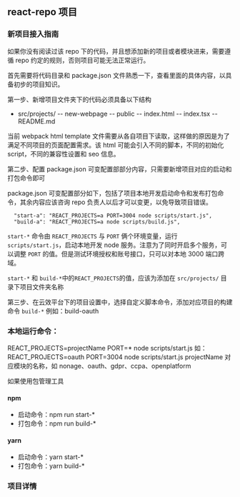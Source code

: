 ## react-repo 项目

### 新项目接入指南

如果你没有阅读过该 repo 下的代码，并且想添加新的项目或者模块进来，需要遵循 repo 约定的规则，否则项目可能无法正常运行。

首先需要将代码目录和 package.json 文件熟悉一下，查看里面的具体内容，以具备初步的项目知识。

第一步、新增项目文件夹下的代码必须具备以下结构

- src/projects/
  -- new-webpage
  -- public
  -- index.html
  -- index.tsx
  -- README.md

当前 webpack html template 文件需要从各自项目下读取，这样做的原因是为了满足不同项目的页面配置需求。该 html 可能会引入不同的脚本，不同的初始化 script，不同的兼容性设置和 seo 信息。

第二步、配置 package.json 可变配置部部分内容，只需要新增项目对应的启动和打包命令即可

package.json 可变配置部分如下，包括了项目本地开发启动命令和发布打包命令，其余内容应该咨询 repo 负责人以后才可以变更，以免导致项目错误。

```
  "start-a": "REACT_PROJECTS=a PORT=3004 node scripts/start.js",
  "build-a": "REACT_PROJECTS=a node scripts/build.js",
```

`start-*` 命令由 `REACT_PROJECTS` 与 `PORT` 俩个环境变量，运行 `scripts/start.js`，启动本地开发 node 服务。注意为了同时开启多个服务，可以调整 `PORT` 的值。但是测试环境授权和账号接口，只可以对本地 3000 端口跨域。

`start-*` 和 `build-*`中的`REACT_PROJECTS`的值，应该为添加在 `src/projects/` 目录下项目文件夹名称

第三步、在云效平台下的项目设置中，选择自定义脚本命令，添加对应项目的构建命令 `build-*`
例如：build-oauth

### 本地运行命令：

REACT_PROJECTS=projectName PORT=\* node scripts/start.js
如：REACT_PROJECTS=oauth PORT=3004 node scripts/start.js
projectName 对应模块的名称，如 nonage、oauth、gdpr、ccpa、openplatform

如果使用包管理工具

#### npm

- 启动命令：npm run start-\*
- 打包命令：npm run build-\*

#### yarn

- 启动命令：yarn start-\*
- 打包命令：yarn build-\*

### 项目详情
